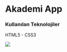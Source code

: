 <h1>Akademi App</h1>
<h3>Kullanılan Teknolojiler</h3>
<p>HTML5 - CSS3</p>

<img src="/onizleme.gif">
